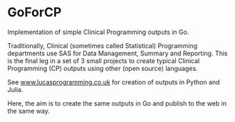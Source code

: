 # GoForCP
Implementation of simple Clinical Programming outputs in Go.

Traditionally, Clinical (sometimes called Statistical) Programming departments use SAS
for Data Management, Summary and Reporting. This is the final leg in a set of 3 small projects to
create typical Clinical Programming (CP) outputs using other (open source) languages.

See www.lucasprogramming.co.uk for creation of outputs in Python and Julia.

Here, the aim is to create the same outputs in Go and publish to the web in the same way.
